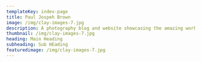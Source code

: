 ```yaml
---
templateKey: index-page
title: Paul Jospeh Brown
image: /img/clay-images-7.jpg
description: A photography blog and website showcasing the amazing work of Paul Jospeh Brown
thumbnail: /img/clay-images-7.jpg
heading: Main Heading
subheading: Sub HEading
featuredimage: /img/clay-images-7.jpg
---
```

